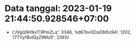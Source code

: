 # Data tanggal: 2023-01-19 21:44:50.928546+07:00

* {'JVgQ9H9vIT9PmZLq': 3346, 'kd67bvGDsiDN5cRA': 1202, 'I7TVyfBvlQyZ9Mz9': 2393}

